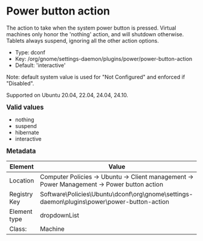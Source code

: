 # Power button action

The action to take when the system power button is pressed. Virtual machines only honor the 'nothing' action, and will shutdown otherwise. Tablets always suspend, ignoring all the other action options.

- Type: dconf
- Key: /org/gnome/settings-daemon/plugins/power/power-button-action
- Default: 'interactive'

Note: default system value is used for "Not Configured" and enforced if "Disabled".

Supported on Ubuntu 20.04, 22.04, 24.04, 24.10.

<span style="font-size: larger;">**Valid values**</span>

* nothing
* suspend
* hibernate
* interactive


<span style="font-size: larger;">**Metadata**</span>

| Element      | Value            |
| ---          | ---              |
| Location     | Computer Policies -> Ubuntu -> Client management -> Power Management -> Power button action    |
| Registry Key | Software\Policies\Ubuntu\dconf\org\gnome\settings-daemon\plugins\power\power-button-action         |
| Element type | dropdownList |
| Class:       | Machine       |
